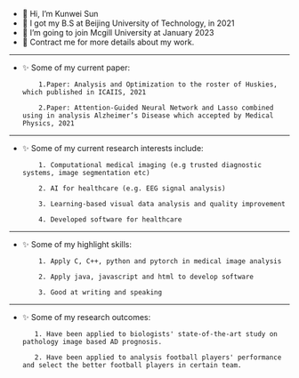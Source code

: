 - 👋 Hi, I’m Kunwei Sun
- 📰 I got my B.S at Beijing University of Technology, in 2021
- 👀 I’m going to join Mcgill University at January 2023
- 🌱 Contract me for more details about my work.
---------------------------------------------------------------------------------------------------------------------------------------------------------------------------------
- ✨ Some of my current paper:

          1.Paper: Analysis and Optimization to the roster of Huskies, which published in ICAIIS, 2021

          2.Paper: Attention-Guided Neural Network and Lasso combined using in analysis Alzheimer’s Disease which accepted by Medical Physics, 2021
---------------------------------------------------------------------------------------------------------------------------------------------------------------------------------
- ✨ Some of my current research interests include:

          1. Computational medical imaging (e.g trusted diagnostic systems, image segmentation etc)
          
          2. AI for healthcare (e.g. EEG signal analysis)
          
          3. Learning-based visual data analysis and quality improvement

          4. Developed software for healthcare 
---------------------------------------------------------------------------------------------------------------------------------------------------------------------------------
- ✨ Some of my highlight skills: 

          1. Apply C, C++, python and pytorch in medical image analysis
          
          2. Apply java, javascript and html to develop software
          
          3. Good at writing and speaking
---------------------------------------------------------------------------------------------------------------------------------------------------------------------------------
- ✨ Some of my research outcomes:
         
         1. Have been applied to biologists' state-of-the-art study on pathology image based AD prognosis.
          
         2. Have been applied to analysis football players' performance and select the better football players in certain team.

              
<!---
empersun/empersun is a ✨ special ✨ repository because its `README.md` (this file) appears on your GitHub profile.
You can click the Preview link to take a look at your changes.

--->
